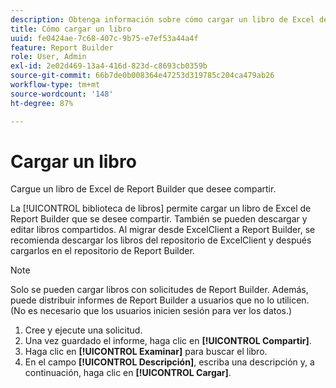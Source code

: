 ```yaml
---
description: Obtenga información sobre cómo cargar un libro de Excel de Report Builder que desee compartir.
title: Cómo cargar un libro
uuid: fe0424ae-7c68-407c-9b75-e7ef53a44a4f
feature: Report Builder
role: User, Admin
exl-id: 2e02d469-13a4-416d-823d-c8693cb0359b
source-git-commit: 66b7de0b008364e47253d319785c204ca479ab26
workflow-type: tm+mt
source-wordcount: '148'
ht-degree: 87%

---
```


# Cargar un libro

Cargue un libro de Excel de Report Builder que desee compartir.

La [!UICONTROL biblioteca de libros] permite cargar un libro de Excel de Report Builder que se desee compartir. También se pueden descargar y editar libros compartidos. Al migrar desde ExcelClient a Report Builder, se recomienda descargar los libros del repositorio de ExcelClient y después cargarlos en el repositorio de Report Builder.

>[!NOTE]
>
>Solo se pueden cargar libros con solicitudes de Report Builder. Además, puede distribuir informes de Report Builder a usuarios que no lo utilicen. (No es necesario que los usuarios inicien sesión para ver los datos.)

1. Cree y ejecute una solicitud.
1. Una vez guardado el informe, haga clic en **[!UICONTROL Compartir]**.
1. Haga clic en **[!UICONTROL Examinar]** para buscar el libro.
1. En el campo **[!UICONTROL Descripción]**, escriba una descripción y, a continuación, haga clic en **[!UICONTROL Cargar]**.
